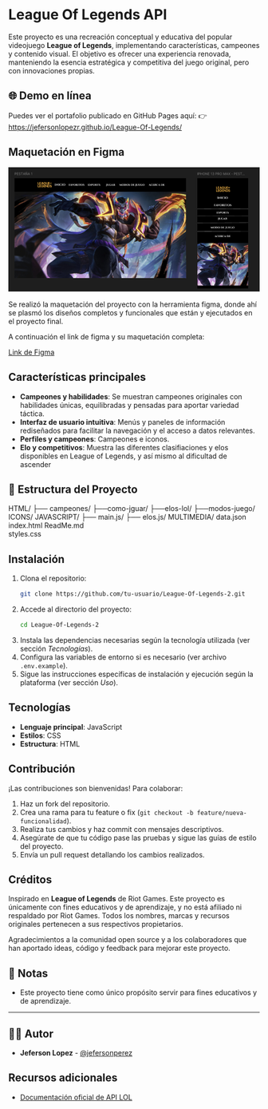 # League Of Legends API

Este proyecto es una recreación conceptual y educativa del popular videojuego **League of Legends**, implementando características, campeones y contenido visual. El objetivo es ofrecer una experiencia renovada, manteniendo la esencia estratégica y competitiva del juego original, pero con innovaciones propias.

## 🌐 Demo en línea
Puedes ver el portafolio publicado en GitHub Pages aquí:
👉 https://jefersonlopezr.github.io/League-Of-Legends/

## Maquetación en Figma

![Diseño en figma](image.png)

Se realizó la maquetación del proyecto con la herramienta figma, donde ahí se plasmó los diseños completos y funcionales que están y ejecutados en el proyecto final.

A continuación el link de figma y su maquetación completa:

[Link de Figma](https://www.figma.com/design/6gxoWfMAbL0x4BzJwSMrRL/Untitled?node-id=0-1&p=f&t=Cu5I8SRXwTubul3D-0)

## Características principales

- **Campeones y habilidades**: Se muestran campeones originales con habilidades únicas, equilibradas y pensadas para aportar variedad táctica.
- **Interfaz de usuario intuitiva**: Menús y paneles de información rediseñados para facilitar la navegación y el acceso a datos relevantes.
- **Perfiles y campeones**: Campeones e iconos.
- **Elo y competitivos**: Muestra las diferentes clasifiaciones y elos disponibles en League of Legends, y así mismo al dificultad de ascender

## 📁 Estructura del Proyecto

HTML/
├── campeones/
├──como-jguar/
├──elos-lol/
├──modos-juego/
ICONS/
JAVASCRIPT/
├── main.js/
├── elos.js/
MULTIMEDIA/
data.json
index.html
ReadMe.md  
styles.css   

## Instalación

1. Clona el repositorio:
    ```bash
    git clone https://github.com/tu-usuario/League-Of-Legends-2.git
    ```
2. Accede al directorio del proyecto:
    ```bash
    cd League-Of-Legends-2
    ```
3. Instala las dependencias necesarias según la tecnología utilizada (ver sección _Tecnologías_).
4. Configura las variables de entorno si es necesario (ver archivo `.env.example`).
5. Sigue las instrucciones específicas de instalación y ejecución según la plataforma (ver sección _Uso_).


## Tecnologías
- **Lenguaje principal**: JavaScript
- **Estilos**: CSS
- **Estructura**: HTML


## Contribución

¡Las contribuciones son bienvenidas! Para colaborar:

1. Haz un fork del repositorio.
2. Crea una rama para tu feature o fix (`git checkout -b feature/nueva-funcionalidad`).
3. Realiza tus cambios y haz commit con mensajes descriptivos.
4. Asegúrate de que tu código pase las pruebas y sigue las guías de estilo del proyecto.
5. Envía un pull request detallando los cambios realizados.


## Créditos

Inspirado en **League of Legends** de Riot Games. Este proyecto es únicamente con fines educativos y de aprendizaje, y no está afiliado ni respaldado por Riot Games. Todos los nombres, marcas y recursos originales pertenecen a sus respectivos propietarios.

Agradecimientos a la comunidad open source y a los colaboradores que han aportado ideas, código y feedback para mejorar este proyecto.

## 📝 Notas

- Este proyecto tiene como único propósito servir para fines educativos y de aprendizaje.

---

## 👨‍💻 Autor

- **Jeferson Lopez** - [@jefersonperez](https://github.com/Jefersonlopezr)

## Recursos adicionales

- [Documentación oficial de API LOL](https://developer.riotgames.com/docs/lol)
